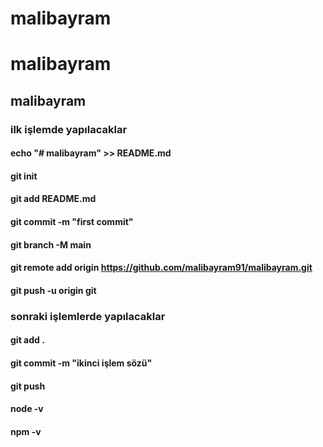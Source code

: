 # malibayram
# malibayram
## malibayram



### ilk işlemde yapılacaklar

#### echo "# malibayram" >> README.md
#### git init
#### git add README.md
#### git commit -m "first commit"
#### git branch -M main
#### git remote add origin https://github.com/malibayram91/malibayram.git
#### git push -u origin git


### sonraki işlemlerde yapılacaklar

#### git add .
#### git commit -m "ikinci işlem sözü"
#### git push


#### node -v
#### npm -v
